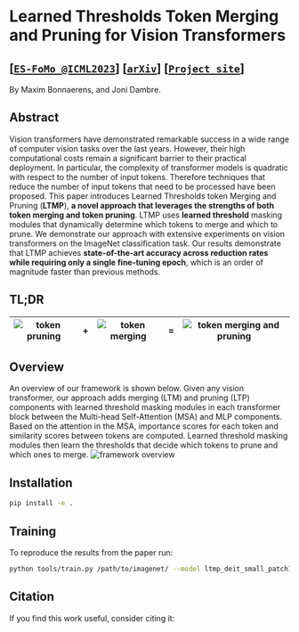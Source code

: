 # Learned Thresholds Token Merging and Pruning for Vision Transformers 
## [[`ES-FoMo @ICML2023`](https://openreview.net/forum?id=19pi10cY8x)] [[`arXiv`]()] [[`Project site`](maxim.bonnaerens.com/publication/ltmp)]

By Maxim Bonnaerens, and Joni Dambre.

## Abstract
Vision transformers have demonstrated remarkable success in a wide range of computer vision tasks over the last years. However, their high computational costs remain a significant barrier to their practical deployment.
In particular, the complexity of transformer models is quadratic with respect to the number of input tokens.
Therefore techniques that reduce the number of input tokens that need to be processed have been proposed.
This paper introduces Learned Thresholds token Merging and Pruning (**LTMP**), **a novel approach that leverages the strengths of both token merging and token pruning**.
LTMP uses **learned threshold** masking modules that dynamically determine which tokens to merge and which to prune.
We demonstrate our approach with extensive experiments on vision transformers on the ImageNet classification task.
Our results demonstrate that LTMP achieves **state-of-the-art accuracy across reduction rates while requiring only a single fine-tuning epoch**, which is an order of magnitude faster than previous methods.

## TL;DR

| ![token pruning](maxim.bonnaerens.com/publication/ltmp/85051_prune.png) | + | ![token merging](maxim.bonnaerens.com/publication/ltmp/85051_merge.png) | = | ![token merging and pruning](maxim.bonnaerens.com/publication/ltmp/85051_layer_11.png) |
| - | - | - | - | - |

## Overview

An overview of our framework is shown below. Given any vision transformer, our approach adds  merging (LTM) and pruning (LTP) components with learned threshold masking modules in each transformer block between the Multi-head Self-Attention (MSA) and MLP components. Based on the attention in the MSA, importance scores for each token and similarity scores between tokens are computed.
Learned threshold masking modules then learn the thresholds that decide which tokens to prune and which ones to merge.
![framework overview](maxim.bonnaerens.com/publication/ltmp/ltmp_schematic_portrait_poster.png)

## Installation

```bash
pip install -e .
```

## Training
To reproduce the results from the paper run:

```bash
python tools/train.py /path/to/imagenet/ --model ltmp_deit_small_patch16_224 --pretrained -b 128 --lr 0.000005 0.005 --reduction-target 0.75
```

## Citation
If you find this work useful, consider citing it:
```bibtex

```
